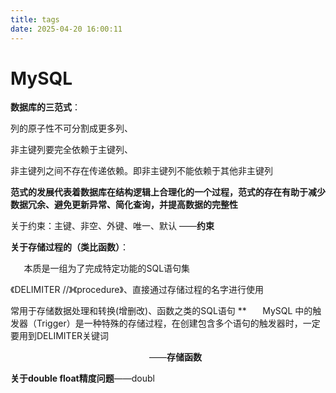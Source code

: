 ```yaml
---
title: tags
date: 2025-04-20 16:00:11
---
```

# MySQL
**数据库的三范式**：

列的原子性不可分割成更多列、

非主键列要完全依赖于主键列、

非主键列之间不存在传递依赖。即非主键列不能依赖于其他非主键列

**范式的发展代表着数据库在结构逻辑上合理化的一个过程，范式的存在有助于减少数据冗余、避免更新异常、简化查询，并提高数据的完整性**

关于约束：主键、非空、外键、唯一、默认		——**约束**

**关于存储过程的（类比函数）**：

`	`本质是一组为了完成特定功能的SQL语句集

《DELIMITER //》《procedure》、直接通过存储过程的名字进行使用

常用于存储数据处理和转换(增删改)、函数之类的SQL语句
**
`	`MySQL 中的触发器（Trigger）是一种特殊的存储过程，在创建包含多个语句的触发器时，一定要用到DELIMITER关键词

`								`——**存储函数**

**关于double float精度问题**——doubl